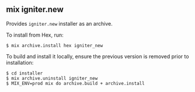 <!--
SPDX-FileCopyrightText: 2020 Zach Daniel

SPDX-License-Identifier: MIT
-->

## mix igniter.new

Provides `igniter.new` installer as an archive.

To install from Hex, run:

```shell
$ mix archive.install hex igniter_new
```

To build and install it locally, ensure the previous version is removed prior to installation:

```shell
$ cd installer
$ mix archive.uninstall igniter_new
$ MIX_ENV=prod mix do archive.build + archive.install
```
